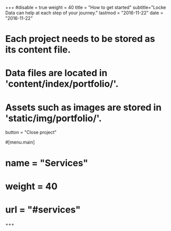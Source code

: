 +++
#disable = true
weight = 40
title = "How to get started"
subtitle="Locke Data can help at each step of your journey."
lastmod = "2016-11-22"
date = "2016-11-22"

# Each project needs to be stored as its content file.
# Data files are located in 'content/index/portfolio/'.
# Assets such as images are stored in 'static/img/portfolio/'.

button = "Close project"

#[menu.main]
#  name = "Services"
# weight = 40
#  url = "#services"
+++
